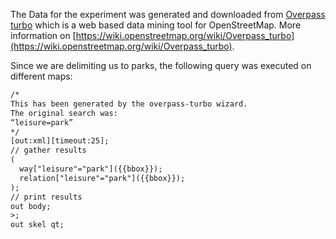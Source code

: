 The Data for the experiment was generated and downloaded from [Overpass turbo](http://overpass-turbo.eu) which is a web based data mining tool for OpenStreetMap. More information on [https://wiki.openstreetmap.org/wiki/Overpass_turbo](https://wiki.openstreetmap.org/wiki/Overpass_turbo).

Since we are delimiting us to parks, the following query was executed on different maps:

```xml
/*
This has been generated by the overpass-turbo wizard.
The original search was:
“leisure=park”
*/
[out:xml][timeout:25];
// gather results
(
  way["leisure"="park"]({{bbox}});
  relation["leisure"="park"]({{bbox}});
);
// print results
out body;
>;
out skel qt;
```